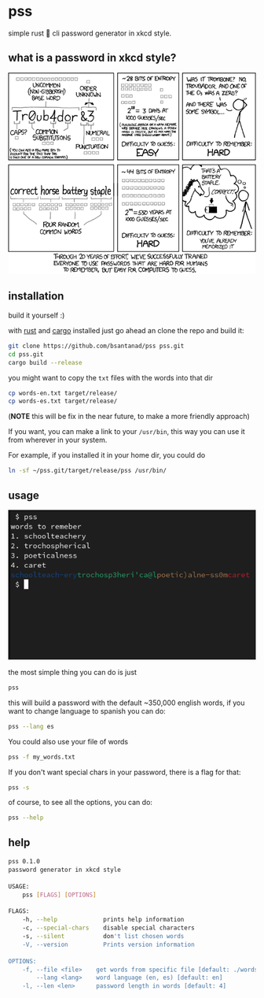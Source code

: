 # pss

simple rust 🦀 cli password generator in xkcd style.

## what is a password in xkcd style?

![password](images/xkcd.png)

## installation

build it yourself :)

with [rust][rust] and [cargo][cargo] installed just go ahead an clone the
repo and build it:

```bash
git clone https://github.com/bsantanad/pss pss.git
cd pss.git
cargo build --release
```
you might want to copy the `txt` files with the words into that dir
```bash
cp words-en.txt target/release/
cp words-es.txt target/release/
```
(**NOTE** this will be fix in the near future, to make a more friendly
approach)

If you want, you can make a link to your `/usr/bin`, this way you can use
it from wherever in your system.

For example, if you installed it in your home dir, you could do
```bash
ln -sf ~/pss.git/target/release/pss /usr/bin/
```

## usage
![example](images/exampl.png)

the most simple thing you can do is just
```bash
pss
```
this will build a password with the default ~350,000 english words, if you
want to change language to spanish you can do:
```bash
pss --lang es
```
You could also use your file of words
```bash
pss -f my_words.txt
```
If you don't want special chars in your password, there is a flag for that:
```bash
pss -s
```
of course, to see all the options, you can do:
```bash
pss --help
```

## help

```bash
pss 0.1.0
password generator in xkcd style

USAGE:
    pss [FLAGS] [OPTIONS]

FLAGS:
    -h, --help             prints help information
    -c, --special-chars    disable special characters
    -s, --silent           don't list chosen words
    -V, --version          Prints version information

OPTIONS:
    -f, --file <file>    get words from specific file [default: ./words-en.txt]
        --lang <lang>    word language (en, es) [default: en]
    -l, --len <len>      password length in words [default: 4]
```

[rust]: https://doc.rust-lang.org/book/ch01-01-installation.html
[cargo]: https://doc.rust-lang.org/book/ch01-03-hello-cargo.html#building-for-release


